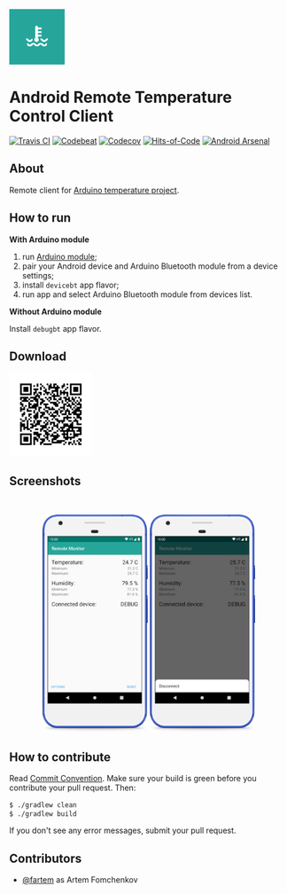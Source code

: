 <img src="media/logo/ic_app.png" height="100px" />

Android Remote Temperature Control Client
=============

[![Travis CI](https://travis-ci.org/fartem/android-remote-temperature-control-client.svg?branch=master)](https://travis-ci.org/fartem/android-remote-temperature-control-client)
[![Codebeat](https://codebeat.co/badges/18d9fcff-7f58-4b78-943e-47bc4d091238)](https://codebeat.co/projects/github-com-fartem-android-remote-temperature-control-client-master)
[![Codecov](https://codecov.io/gh/fartem/android-remote-temperature-control-client/branch/master/graph/badge.svg)](https://codecov.io/gh/fartem/android-remote-temperature-control-client)
[![Hits-of-Code](https://hitsofcode.com/github/fartem/android-remote-temperature-control-client)](https://hitsofcode.com/view/github/fartem/android-remote-temperature-control-client)
[![Android Arsenal](https://img.shields.io/badge/Android%20Arsenal-Android%20Home%20Control%20Client-brightgreen.svg?style=flat)](https://android-arsenal.com/details/3/7943)

About
-------------

Remote client for [Arduino temperature project](https://github.com/fartem/arduino-temperature-control).

How to run
-------------

__With Arduino module__

1. run [Arduino module](https://github.com/fartem/arduino-temperature-control);
2. pair your Android device and Arduino Bluetooth module from a device settings;
3. install `devicebt` app flavor;
4. run app and select Arduino Bluetooth module from devices list.

__Without Arduino module__

Install `debugbt` app flavor.

Download
-------------

<img src="media/qrcodes/github_download.png" height="150px" />

Screenshots
-------------

<br/>
<p align="center">
  <img src="media/screenshots/screenshot_01.png" width="190" />
  <img src="media/screenshots/screenshot_02.png" width="190" />
</p>

How to contribute
-------------

Read [Commit Convention](https://github.com/fartem/repository-rules/blob/master/commit-convention/COMMIT_CONVENTION.md). Make sure your build is green before you contribute your pull request. Then:

```shell
$ ./gradlew clean
$ ./gradlew build
```

If you don't see any error messages, submit your pull request.

Contributors
-------------

* [@fartem](https://github.com/fartem) as Artem Fomchenkov
